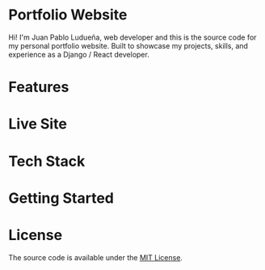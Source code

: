 # Portfolio Website

Hi! I'm Juan Pablo Ludueña, web developer and this is the source code for my personal portfolio website. Built to showcase my projects, skills, and experience as a Django / React developer.

# Features

# Live Site

# Tech Stack

# Getting Started

# License

The source code is available under the [MIT License](https://opensource.org/license/mit).